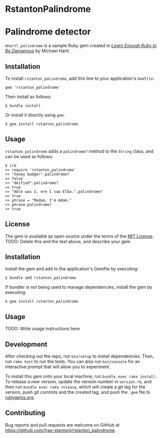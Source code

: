 # RstantonPalindrome

# Palindrome detector

`mhartl_palindrome` is a sample Ruby gem created in [*Learn Enough Ruby to Be Dangerous*](https://www.learnenough.com/ruby-tutorial) by Michael Hartl.

## Installation

To install `rstanton_palindrome`, add this line to your application's `Gemfile`:

```
gem 'rstanton_palindrome'
```

Then install as follows:

```
$ bundle install
```

Or install it directly using `gem`:

```
$ gem install rstanton_palindrome
```

## Usage

`rstanton_palindrome` adds a `palindrome?` method to the `String` class, and can be used as follows:

```
$ irb
>> require 'rstanton_palindrome'
>> "honey badger".palindrome?
=> false
>> "deified".palindrome?
=> true
>> "Able was I, ere I saw Elba.".palindrome?
=> true
>> phrase = "Madam, I'm Adam."
>> phrase.palindrome?
=> true
```

## License

The gem is available as open source under the terms of the [MIT License](https://opensource.org/licenses/MIT).
TODO: Delete this and the text above, and describe your gem

## Installation

Install the gem and add to the application's Gemfile by executing:

    $ bundle add rstanton_palindrome

If bundler is not being used to manage dependencies, install the gem by executing:

    $ gem install rstanton_palindrome

## Usage

TODO: Write usage instructions here

## Development

After checking out the repo, run `bin/setup` to install dependencies. Then, run `rake test` to run the tests. You can also run `bin/console` for an interactive prompt that will allow you to experiment.

To install this gem onto your local machine, run `bundle exec rake install`. To release a new version, update the version number in `version.rb`, and then run `bundle exec rake release`, which will create a git tag for the version, push git commits and the created tag, and push the `.gem` file to [rubygems.org](https://rubygems.org).

## Contributing

Bug reports and pull requests are welcome on GitHub at https://github.com/[rae-stanton]/rstanton_palindrome.
